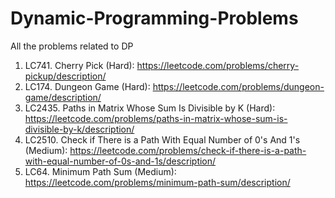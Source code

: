# Dynamic-Programming-Problems
All the problems related to DP
1. LC741. Cherry Pick (Hard): https://leetcode.com/problems/cherry-pickup/description/
2. LC174. Dungeon Game (Hard): https://leetcode.com/problems/dungeon-game/description/
3. LC2435. Paths in Matrix Whose Sum Is Divisible by K (Hard): https://leetcode.com/problems/paths-in-matrix-whose-sum-is-divisible-by-k/description/
4. LC2510. Check if There is a Path With Equal Number of 0's And 1's (Medium): https://leetcode.com/problems/check-if-there-is-a-path-with-equal-number-of-0s-and-1s/description/ 
5. LC64. Minimum Path Sum (Medium): https://leetcode.com/problems/minimum-path-sum/description/  